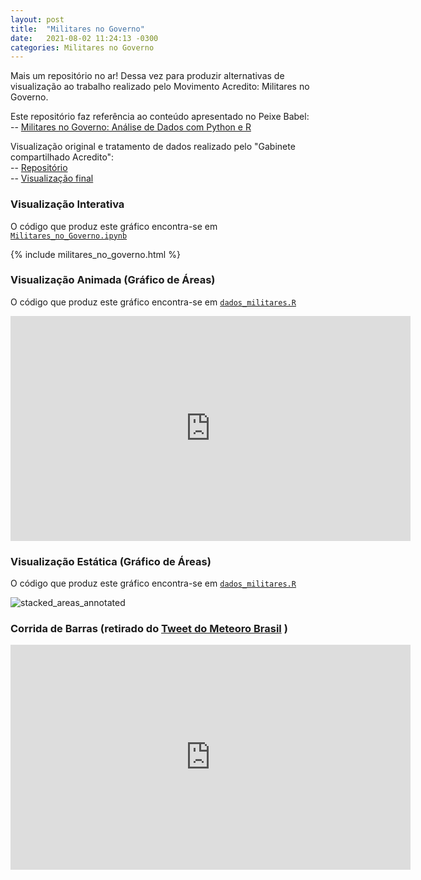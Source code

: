 ```yaml
---
layout: post
title:  "Militares no Governo"
date:   2021-08-02 11:24:13 -0300
categories: Militares no Governo
---
```


Mais um repositório no ar! Dessa vez para produzir alternativas de visualização ao trabalho realizado pelo Movimento Acredito: Militares no Governo.

Este repositório faz referência ao conteúdo apresentado no Peixe Babel: <br>
-- [Militares no Governo: Análise de Dados com Python e R](https://youtu.be/GiCmbNzkrbo)

Visualização original e tratamento de dados realizado pelo "Gabinete compartilhado Acredito": <br/>
-- [Repositório](https://github.com/gabinete-compartilhado-acredito/militares-no-governo)  <br/>
-- [Visualização final](http://xavier.turmadafisica.net/militares_governo.html) <br/>

<!-- 
{% highlight ruby %}
def print_hi(name)
  puts "Hi, #{name}"
end
print_hi('Tom')
#=> prints 'Hi, Tom' to STDOUT.
{% endhighlight %} -->

### Visualização Interativa
O código que produz este gráfico encontra-se em  [`Militares_no_Governo.ipynb`](https://github.com/peixebabel/militarizacao-ministerios/blob/main/Militares_no_Governo.ipynb)

{% include militares_no_governo.html %}

### Visualização Animada (Gráfico de Áreas)
O código que produz este gráfico encontra-se em  [`dados_militares.R`](https://github.com/peixebabel/militarizacao-ministerios/blob/main/dados_militares.R)

<div class="embed-container">
  <iframe
      src="https://user-images.githubusercontent.com/22198915/127869730-5df651b8-ff42-4ff0-9fd2-b802f767bf9b.mp4"
      height="360"
      width="640"
      frameborder="0"
      scrolling="no"
      muted="false"
      autoplay="false"
      allowfullscreen="true">
  </iframe>
</div>

### Visualização Estática (Gráfico de Áreas)
O código que produz este gráfico encontra-se em  [`dados_militares.R`](https://github.com/peixebabel/militarizacao-ministerios/blob/main/dados_militares.R)

![stacked_areas_annotated](https://user-images.githubusercontent.com/22198915/127873044-24bd7879-2d23-4f6c-9212-2193e7803c9d.png)

### Corrida de Barras (retirado do [Tweet do Meteoro Brasil](https://twitter.com/meteoro_br/status/1414972286868803593) )

<div class="embed-container">
  <iframe
      src="https://user-images.githubusercontent.com/22198915/127868978-8e44cabd-19a3-4e87-82b3-d81a6f8d28d7.mp4"
      height="360"
      width="640"
      frameborder="0"
      scrolling="no"
      muted="false"
      autoplay="false"
      allowfullscreen="true">
  </iframe>
</div>


